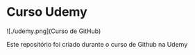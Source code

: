 # Curso Udemy

![./udemy.png](Curso de GitHub)

Este repositório foi criado durante o curso de Github na Udemy
